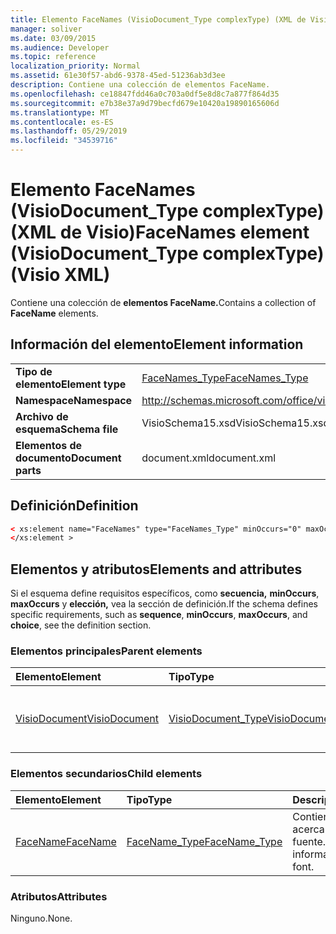 ```yaml
---
title: Elemento FaceNames (VisioDocument_Type complexType) (XML de Visio)
manager: soliver
ms.date: 03/09/2015
ms.audience: Developer
ms.topic: reference
localization_priority: Normal
ms.assetid: 61e30f57-abd6-9378-45ed-51236ab3d3ee
description: Contiene una colección de elementos FaceName.
ms.openlocfilehash: ce18847fdd46a0c703a0df5e8d8c7a877f864d35
ms.sourcegitcommit: e7b38e37a9d79becfd679e10420a19890165606d
ms.translationtype: MT
ms.contentlocale: es-ES
ms.lasthandoff: 05/29/2019
ms.locfileid: "34539716"
---
```

# <a name="facenames-element-visiodocument_type-complextype-visio-xml"></a><span data-ttu-id="32bb6-103">Elemento FaceNames (VisioDocument_Type complexType) (XML de Visio)</span><span class="sxs-lookup"><span data-stu-id="32bb6-103">FaceNames element (VisioDocument_Type complexType) (Visio XML)</span></span>

<span data-ttu-id="32bb6-104">Contiene una colección de **elementos FaceName.**</span><span class="sxs-lookup"><span data-stu-id="32bb6-104">Contains a collection of **FaceName** elements.</span></span> 
  
## <a name="element-information"></a><span data-ttu-id="32bb6-105">Información del elemento</span><span class="sxs-lookup"><span data-stu-id="32bb6-105">Element information</span></span>

|||
|:-----|:-----|
|<span data-ttu-id="32bb6-106">**Tipo de elemento**</span><span class="sxs-lookup"><span data-stu-id="32bb6-106">**Element type**</span></span> <br/> |[<span data-ttu-id="32bb6-107">FaceNames_Type</span><span class="sxs-lookup"><span data-stu-id="32bb6-107">FaceNames_Type</span></span>](facenames_type-complextypevisio-xml.md) <br/> |
|<span data-ttu-id="32bb6-108">**Namespace**</span><span class="sxs-lookup"><span data-stu-id="32bb6-108">**Namespace**</span></span> <br/> |http://schemas.microsoft.com/office/visio/2012/main  <br/> |
|<span data-ttu-id="32bb6-109">**Archivo de esquema**</span><span class="sxs-lookup"><span data-stu-id="32bb6-109">**Schema file**</span></span> <br/> |<span data-ttu-id="32bb6-110">VisioSchema15.xsd</span><span class="sxs-lookup"><span data-stu-id="32bb6-110">VisioSchema15.xsd</span></span>  <br/> |
|<span data-ttu-id="32bb6-111">**Elementos de documento**</span><span class="sxs-lookup"><span data-stu-id="32bb6-111">**Document parts**</span></span> <br/> |<span data-ttu-id="32bb6-112">document.xml</span><span class="sxs-lookup"><span data-stu-id="32bb6-112">document.xml</span></span>  <br/> |
   
## <a name="definition"></a><span data-ttu-id="32bb6-113">Definición</span><span class="sxs-lookup"><span data-stu-id="32bb6-113">Definition</span></span>

```XML
< xs:element name="FaceNames" type="FaceNames_Type" minOccurs="0" maxOccurs="1" >
</xs:element >
```

## <a name="elements-and-attributes"></a><span data-ttu-id="32bb6-114">Elementos y atributos</span><span class="sxs-lookup"><span data-stu-id="32bb6-114">Elements and attributes</span></span>

<span data-ttu-id="32bb6-115">Si el esquema define requisitos específicos, como **secuencia,** **minOccurs**, **maxOccurs** y **elección,** vea la sección de definición.</span><span class="sxs-lookup"><span data-stu-id="32bb6-115">If the schema defines specific requirements, such as **sequence**, **minOccurs**, **maxOccurs**, and **choice**, see the definition section.</span></span> 
  
### <a name="parent-elements"></a><span data-ttu-id="32bb6-116">Elementos principales</span><span class="sxs-lookup"><span data-stu-id="32bb6-116">Parent elements</span></span>

|<span data-ttu-id="32bb6-117">**Elemento**</span><span class="sxs-lookup"><span data-stu-id="32bb6-117">**Element**</span></span>|<span data-ttu-id="32bb6-118">**Tipo**</span><span class="sxs-lookup"><span data-stu-id="32bb6-118">**Type**</span></span>|<span data-ttu-id="32bb6-119">**Descripción**</span><span class="sxs-lookup"><span data-stu-id="32bb6-119">**Description**</span></span>|
|:-----|:-----|:-----|
|[<span data-ttu-id="32bb6-120">VisioDocument</span><span class="sxs-lookup"><span data-stu-id="32bb6-120">VisioDocument</span></span>](visiodocument-elementvisio-xml.md) <br/> |[<span data-ttu-id="32bb6-121">VisioDocument_Type</span><span class="sxs-lookup"><span data-stu-id="32bb6-121">VisioDocument_Type</span></span>](visiodocument_type-complextypevisio-xml.md) <br/> |<span data-ttu-id="32bb6-122">Elemento raíz de un documento de Microsoft Visio.</span><span class="sxs-lookup"><span data-stu-id="32bb6-122">The root element of a Microsoft Visio document.</span></span>  <br/> |
   
### <a name="child-elements"></a><span data-ttu-id="32bb6-123">Elementos secundarios</span><span class="sxs-lookup"><span data-stu-id="32bb6-123">Child elements</span></span>

|<span data-ttu-id="32bb6-124">**Elemento**</span><span class="sxs-lookup"><span data-stu-id="32bb6-124">**Element**</span></span>|<span data-ttu-id="32bb6-125">**Tipo**</span><span class="sxs-lookup"><span data-stu-id="32bb6-125">**Type**</span></span>|<span data-ttu-id="32bb6-126">**Descripción**</span><span class="sxs-lookup"><span data-stu-id="32bb6-126">**Description**</span></span>|
|:-----|:-----|:-----|
|[<span data-ttu-id="32bb6-127">FaceName</span><span class="sxs-lookup"><span data-stu-id="32bb6-127">FaceName</span></span>](facename-element-facenames_type-complextypevisio-xml.md) <br/> |[<span data-ttu-id="32bb6-128">FaceName_Type</span><span class="sxs-lookup"><span data-stu-id="32bb6-128">FaceName_Type</span></span>](facename_type-complextypevisio-xml.md) <br/> |<span data-ttu-id="32bb6-129">Contiene información acerca de una fuente.</span><span class="sxs-lookup"><span data-stu-id="32bb6-129">Contains information about a font.</span></span>  <br/> |
   
### <a name="attributes"></a><span data-ttu-id="32bb6-130">Atributos</span><span class="sxs-lookup"><span data-stu-id="32bb6-130">Attributes</span></span>

<span data-ttu-id="32bb6-131">Ninguno.</span><span class="sxs-lookup"><span data-stu-id="32bb6-131">None.</span></span>
  

